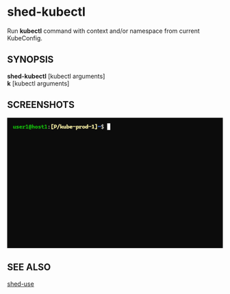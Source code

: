 # shed-kubectl

Run **kubectl** command with context and/or namespace from current KubeConfig.

## SYNOPSIS

**shed-kubectl** [kubectl arguments]\
**k** [kubectl arguments]

## SCREENSHOTS

![shed-use-shed-kubectl](shed-use-shed-kubectl.gif "shed-use-shed-kubectl")

## SEE ALSO

[shed-use](shed-use.md)
